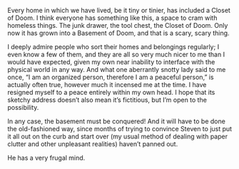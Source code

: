  Every home in which we have lived, be it tiny or tinier, has included a Closet of Doom. I think everyone has something like this, a space to cram with homeless things. The junk drawer, the tool chest, the Closet of Doom. Only now it has grown into a Basement of Doom, and that is a scary, scary thing. 

 I deeply admire people who sort their homes and belongings regularly; I even know a few of them, and they are all so very much nicer to me than I would have expected, given my own near inability to interface with the physical world in any way. And what one aberrantly snotty lady said to me once, “I am an organized person, therefore I am a peaceful person,” is actually often true, however much it incensed me at the time. I have resigned myself to a peace entirely within my own head. I hope that its sketchy address doesn’t also mean it’s fictitious, but I’m open to the possibility. 

 In any case, the basement must be conquered! And it will have to be done the old-fashioned way, since months of trying to convince Steven to just put it all out on the curb and start over (my usual method of dealing with paper clutter and other unpleasant realities) haven’t panned out. 

 He has a very frugal mind. 